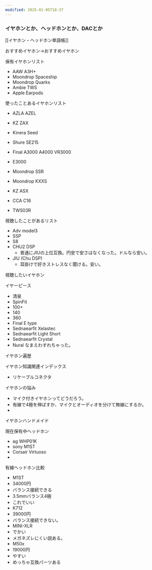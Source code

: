```yaml
---
modified: 2025-01-05T18:37
---
```

### イヤホンとか、ヘッドホンとか、DACとか

  

[[イヤホン・ヘッドホン単語帳]]

おすすめイヤホン→おすすめイヤホン

保有イヤホンリスト

- AAW A3H+
- Moondrop Spaceship
- Moondrop Quarks
- Ambie TWS
- Apple Earpods

使ったことあるイヤホンリスト

- AZLA AZEL
- KZ ZAX
- Kinera Seed

- Shure SE215  
- Final A3000 A4000 VR3000  
- E3000  
- Moondrop SSR  
- Moondrop KXXS  
- KZ ASX  
- CCA C16  
- TWS03R  

視聴したことがあるリスト

- Adv model3
- SSP
- S8
- CHU2 DSP
    - 普通にJIUの上位互換。円安で安さはなくなった。ドルなら安い。
- JIU (Chu DSP)
    - 耳掛けで好きストレスなく聞ける。安い。

視聴したいイヤホン

イヤーピース

- 清泉  
- SpinFit  
- 100+  
- 140  
- 360  
- Final E type  
- Sednaearfit Xelastec  
- Sednaearfit Light Short  
- Sednaearfit Crystal  
- Nural なまえわすれちゃった。  

イヤホン遍歴

イヤホン知識関連インデックス

- リケーブルコネクタ

イヤホンの悩み

- マイク付きイヤホンってどうだろう。  
- 有線で4極を伸ばすか、マイクとオーディオを分けて無線にするか。  
-  

イヤホンハンドメイド

現在保有中ヘッドホン

- ag WHP01K  
- sony M1ST  
- Corsair Virtuoso  
-  

有線ヘッドホン比較

- M1ST  
- 34000円  
- バランス接続できる  
- 3.5mmバランス4極  
- これでいい  
- K712  
- 39000円  
- バランス接続できない。  
- MINI-XLR  
- でかい  
- メガネズレにくい説ある。  
- M50x  
- 19000円  
- やすい  
- めっちゃ互換パーツある